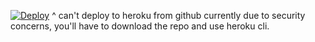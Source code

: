 [![Deploy](https://www.herokucdn.com/deploy/button.svg)](https://heroku.com/deploy)
^ can't deploy to heroku from github currently due to security concerns, you'll have to download the repo and use heroku cli.
